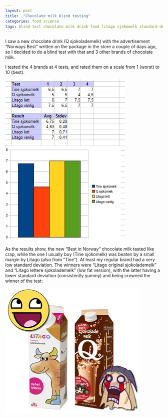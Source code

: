 ```yaml
---
layout: post
title:  "Chocolate milk blind testing"
categories: food science 
tags: blind-test chocolate milk drink food litago sjokomelk standard-deviation statistics testing review norway waybackmachine
---
```


I saw a new chocolate drink (Q sjokolademelk) with the advertisement “Norways Best” written on the package in the store a couple of days ago, so I decided to do a blind test with that and 3 other brands of chocolate milk.

I tested the 4 brands at 4 tests, and rated them on a scale from 1 (worst) to 10 (best).

![Chocolate milk spreadsheet](/images/2010-chocolate-milk-data.jpg)

As the results show, the new “Best in Norway” chocolate milk tasted like crap, while the one I usually buy (Tine sjokomelk) was beaten by a small margin by Litago (also from “Tine”). At least my regular brand had a very low standard deviation. The winners were “Litago original sjokolademelk” and “Litago lettere sjokolademelk” (low fat version), with the latter having a lower standard deviation (consistently yummy) and being crowned the winner of the test:

![Chocolate milk winner](/images/2010-chocolate-milk-result.jpg)

